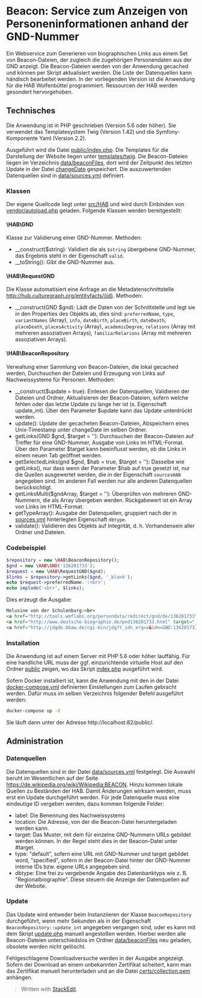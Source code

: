 # Beacon: Service zum Anzeigen von Personeninformationen anhand der GND-Nummer

Ein Webservice zum Generieren von biographischen Links aus einem Set von Beacon-Dateien, der zugleich die zugehörigen Personendaten aus der GND anzeigt. Die Beacon-Dateien werden von der Anwendung gecached und können per Skript aktualisiert werden. Die Liste der Datenquellen kann händisch bearbeitet werden. In der vorliegenden Version ist die Anwendung für die HAB Wolfenbüttel programmiert. Ressourcen der HAB werden gesondert hervorgehoben.

##  Technisches
Die Anwendung ist in PHP geschrieben (Version 5.6 oder höher). Sie verwendet das Templatesystem Twig (Version 1.42) und die Symfony-Komponente Yaml (Version 2.2).

Ausgeführt wird die Datei [public/index.php](public/index.php). Die Templates für die Darstellung der Website liegen unter [templates/twig](templates/twig). Die Beacon-Dateien liegen im Verzeichnis [data/beaconFiles](data/beaconFiles), dort wird der Zeitpunkt des letzten Update in der Datei [changeDate](data/beaconFiles/changeDate) gespeichert. Die auszuwertenden Datenquellen sind in [data/sources.yml](data/sources.yml) definiert. 

### Klassen
Der eigene Quellcode liegt unter [src/HAB](src/HAB) und wird durch Einbinden von [vendor/autoload.php](vendor/autoload.php) geladen. Folgende Klassen werden bereitgestellt:

#### \HAB\GND
Klasse zur Validierung einer GND-Nummer. Methoden:
 - __construct(\$string): Validiert die als `$string` übergebene GND-Nummer, das Ergebnis steht in der Eigenschaft `valid`.
- __toString(): Gibt die GND-Nummer aus.

#### \HAB\RequestGND
Die Klasse automatisiert eine Anfrage an die Metadatenschnittstelle http://hub.culturegraph.org/entityfacts/{id}. Methoden:
- __construct(GND \$gnd): Lädt die Daten von der Schnittstelle und legt sie in den Properties des Objekts ab, dies sind: `preferredName`, `type`, `variantNames` (Array), `info`, `dateBirth`, `placeBirth`, `dateDeath`, `placeDeath`, `placesActivity` (Array), `academicDegree`, `relations` (Array mit mehreren assoziativen Arrays), `familiarRelarions` (Array mit mehreren assoziativen Arrays).

#### \HAB\BeaconRepository
Verwaltung einer Sammlung von Beacon-Dateien, die lokal gecached werden, Durchsuchen der Dateien und Erzeugung von Links auf Nachweissysteme für Personen. Methoden:
- __construct(\$update = true): Einlesen der Datenquellen, Validieren der Dateien und Ordner, Aktualisieren der Beacon-Dateien, sofern welche fehlen oder das letzte Update zu lange her ist (s. Eigenschaft update_int). Über den Parameter \$update kann das Update unterdrückt werden.
- update(): Update der gecacheten Beacon-Dateien, Abspeichern eines Unix-Timestamp unter changeDate im selben Ordner.
- getLinks(GND \$gnd, \$target = ''): Durchsuchen der Beacon-Dateien auf Treffer für eine GND-Nummer, Ausgabe von Links im HTML-Format. Über den Parameter \$target kann beeinflusst werden, ob die Links in einem neuen Tab geöffnet werden. 
- getSelectedLinks(gnd \$gnd, \$hab = true, \$target = ''): Dasselbe wie getLinks(), nur dass wenn der Parameter \$hab auf true gesetzt ist, nur die Quellen ausgewertet werden, die in der Eigenschaft `sourcesHAB` angegeben sind. Im anderen Fall werden nur alle anderen Datenquellen berücksichtigt.   
- getLinksMulti(\$gndArray, $target = ''): Überprüfen von mehreren GND-Nummern, die als Array übergeben werden. Rückgabewert ist ein Array von Links im HTML-Format.
- getTypeArray(): Ausgabe der Datenquellen, gruppiert nach der in [sources.yml](data/sources.yml) hinterlegten Eigenschaft `dbtype`.
- validate(): Validieren des Objekts auf Integrität, d. h. Vorhandensein aller Ordner und Dateien.

### Codebeispiel
```php
$repository = new \HAB\BeaconRepository();
$gnd = new \HAB\GND('136201733');
$request = new \HAB\RequestGND($gnd);
$links = $repository->getLinks($gnd, '_blank');
echo $request->preferredName.':<br>';
echo implode('<br>', $links);
```
Dies erzeugt die Ausgabe:
```html
Melusine von der Schulenburg:<br>
<a href="http://tools.wmflabs.org/persondata/redirect/gnd/de/136201733" target="_blank">Wikipedia</a><br>
<a href="http://www.deutsche-biographie.de/pnd136201733.html" target="_blank">Deutsche Biographie</a><br>
<a href="http://jdgdb.bbaw.de/cgi-bin/jdg?t_idn_erg=x&idn=GND:136201733" target="_blank">Jahresberichte für deutsche Geschichte</a>
```

### Installation
Die Anwendung ist auf einem Server mit PHP 5.6 oder höher lauffähig. Für eine handliche URL muss der ggf. einzurichtende virtuelle Host auf den Ordner [public](public) zeigen, wo das Skript [index.php](public/index.php) ausgeführt wird.

Sofern Docker installiert ist, kann die Anwendung mit den in der Datei [docker-compose.yml](docker-compose.yml) definierten Einstellungen zum Laufen gebracht werden. Dafür muss im selben Verzeichnis folgender Befehl ausgeführt werden: 
```bash
docker-compose up -d
```
Sie läuft dann unter der Adresse http://localhost:82/public/. 

## Administration

### Datenquellen
Die Datenquellen sind in der Datei [data/sources.yml](data/sources.yml) festgelegt. Die Auswahl beruht im Wesentlichen auf der Seite https://de.wikipedia.org/wiki/Wikipedia:BEACON. Hinzu kommen lokale Quellen zu Beständen der HAB. Damit Änderungen wirksam werden, muss erst ein Update durchgeführt werden. Für jede Datenquelle muss eine eindeutige ID vergeben werden, dazu kommen folgende Felder:
- label: Die Benennung des Nachweissystems
- location: Die Adresse, von der die Beacon-Datei heruntergeladen werden kann.
- target: Das Muster, mit dem für einzelne GND-Nummern URLs gebildet werden können. In der Regel steht dies in der Beacon-Datei unter #target.
- type: "default", sofern eine URL mit GND-Nummer und target gebildet word, "specified", sofern in der Beacon-Datei hinter der GND-Nummer interne IDs bzw. eigene URLs angegeben sind.
- dbtype: Eine frei zu vergebende Angabe des Datenbanktyps wie z. B. "Regionalbiographie". Diese steuern die Anzeige der Datenquellen auf der Website.

### Update
Das Update wird entweder beim Instanziieren der Klasse `BeaconRepository` durchgeführt, wenn mehr Sekunden als in der Eigenschaft `BeaconRepository::update_int` angegeben vergangen sind, oder es kann mit dem Skript [update.php](public/update.php) manuell angestoßen werden. Hierbei werden alle Beacon-Dateien unterschiedslos im Ordner [data/beaconFiles](data/beaconFiles) neu geladen, obsolete werden nicht gelöscht.

Fehlgeschlagene Downloadversuche werden in der Ausgabe angezeigt. Sofern der Download an einem unbekannten Zertifikat scheitert, kann man das Zertifikat manuell herunterladen und an die Datei [certs/collection.pem](certs/collection.pem) anhängen.

> Written with [StackEdit](https://stackedit.io/).
